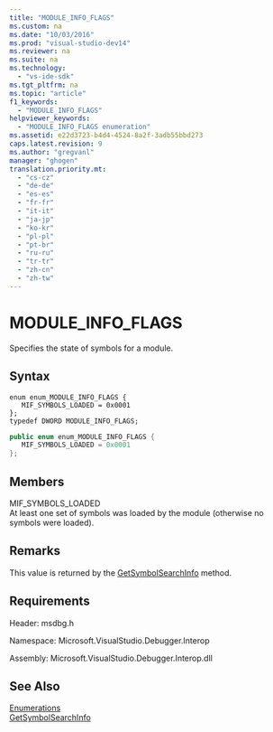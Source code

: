 ```yaml
---
title: "MODULE_INFO_FLAGS"
ms.custom: na
ms.date: "10/03/2016"
ms.prod: "visual-studio-dev14"
ms.reviewer: na
ms.suite: na
ms.technology: 
  - "vs-ide-sdk"
ms.tgt_pltfrm: na
ms.topic: "article"
f1_keywords: 
  - "MODULE_INFO_FLAGS"
helpviewer_keywords: 
  - "MODULE_INFO_FLAGS enumeration"
ms.assetid: e22d3723-b4d4-4524-8a2f-3adb55bbd273
caps.latest.revision: 9
ms.author: "gregvanl"
manager: "ghogen"
translation.priority.mt: 
  - "cs-cz"
  - "de-de"
  - "es-es"
  - "fr-fr"
  - "it-it"
  - "ja-jp"
  - "ko-kr"
  - "pl-pl"
  - "pt-br"
  - "ru-ru"
  - "tr-tr"
  - "zh-cn"
  - "zh-tw"
---
```

# MODULE_INFO_FLAGS
Specifies the state of symbols for a module.  
  
## Syntax  
  
```cpp#  
enum enum_MODULE_INFO_FLAGS {  
   MIF_SYMBOLS_LOADED = 0x0001  
};  
typedef DWORD MODULE_INFO_FLAGS;  
```  
  
```c#  
public enum enum_MODULE_INFO_FLAGS {  
   MIF_SYMBOLS_LOADED = 0x0001  
};  
```  
  
## Members  
 MIF_SYMBOLS_LOADED  
 At least one set of symbols was loaded by the module (otherwise no symbols were loaded).  
  
## Remarks  
 This value is returned by the [GetSymbolSearchInfo](../extensibility/idebugsymbolsearchevent2--getsymbolsearchinfo.md) method.  
  
## Requirements  
 Header: msdbg.h  
  
 Namespace: Microsoft.VisualStudio.Debugger.Interop  
  
 Assembly: Microsoft.VisualStudio.Debugger.Interop.dll  
  
## See Also  
 [Enumerations](../extensibility/enumerations--visual-studio-debugging-.md)   
 [GetSymbolSearchInfo](../extensibility/idebugsymbolsearchevent2--getsymbolsearchinfo.md)
